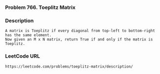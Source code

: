 ### Problem 766. Toeplitz Matrix

### Description
    A matrix is Toeplitz if every diagonal from top-left to bottom-right has the same element.
    Now given an M x N matrix, return True if and only if the matrix is Toeplitz.
     
### LeetCode URL
    https://leetcode.com/problems/toeplitz-matrix/description/
